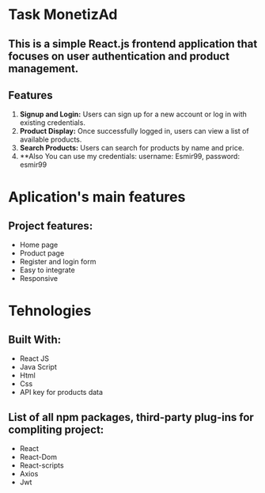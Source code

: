 # Task MonetizAd
## This is a simple React.js frontend application that focuses on user authentication and product management.

## Features

1. **Signup and Login:** Users can sign up for a new account or log in with existing credentials.
2. **Product Display:** Once successfully logged in, users can view a list of available products.
3. **Search Products:** Users can search for products by name and price.
4. **Also You can use my credentials: username: Esmir99, password: esmir99 


# Aplication's main features
## Project features:

* Home page
* Product page
* Register and login form
* Easy to integrate
* Responsive

# Tehnologies
## Built With:

* React JS
* Java Script
* Html
* Css
* API key for products data

## List of all npm packages, third-party plug-ins for compliting project:
* React
* React-Dom
* React-scripts
* Axios
* Jwt

